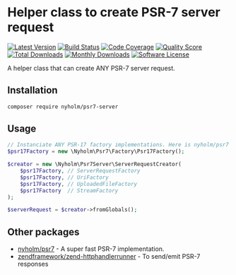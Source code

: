 # Helper class to create PSR-7 server request

[![Latest Version](https://img.shields.io/github/release/Nyholm/psr7-server.svg?style=flat-square)](https://github.com/Nyholm/psr7-server/releases)
[![Build Status](https://img.shields.io/travis/Nyholm/psr7-server/master.svg?style=flat-square)](https://travis-ci.org/Nyholm/psr7-server)
[![Code Coverage](https://img.shields.io/scrutinizer/coverage/g/Nyholm/psr7-server.svg?style=flat-square)](https://scrutinizer-ci.com/g/Nyholm/psr7-server)
[![Quality Score](https://img.shields.io/scrutinizer/g/Nyholm/psr7-server.svg?style=flat-square)](https://scrutinizer-ci.com/g/Nyholm/psr7-server)
[![Total Downloads](https://poser.pugx.org/nyholm/psr7-server/downloads)](https://packagist.org/packages/nyholm/psr7-server)
[![Monthly Downloads](https://poser.pugx.org/nyholm/psr7-server/d/monthly.png)](https://packagist.org/packages/nyholm/psr7-server)
[![Software License](https://img.shields.io/badge/license-MIT-brightgreen.svg?style=flat-square)](LICENSE)

A helper class that can create ANY PSR-7 server request. 

## Installation

```bash
composer require nyholm/psr7-server
```

## Usage

```php
// Instanciate ANY PSR-17 factory implementations. Here is nyholm/psr7 as an example
$psr17Factory = new \Nyholm\Psr7\Factory\Psr17Factory();

$creator = new \Nyholm\Psr7Server\ServerRequestCreator(
    $psr17Factory, // ServerRequestFactory
    $psr17Factory, // UriFactory
    $psr17Factory, // UploadedFileFactory
    $psr17Factory  // StreamFactory
);

$serverRequest = $creator->fromGlobals();
```

## Other packages

* [nyholm/psr7](https://github.com/Nyholm/psr7) - A super fast PSR-7 implementation.
* [zendframework/zend-httphandlerrunner](https://github.com/zendframework/zend-httphandlerrunner) - To send/emit PSR-7 responses

